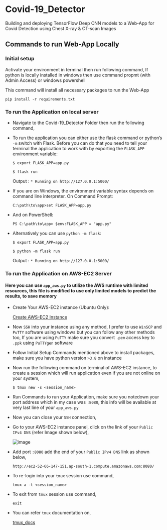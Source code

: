 # Covid-19_Detector
Building and deploying TensorFlow Deep CNN models to a Web-App for Covid Detection using Chest X-ray &amp; CT-scan Images

## Commands to run Web-App Locally

### Initial setup

Activate your environment in terminal then run following command, If python is locally installed in windows then use command propmt (with Admin Access) or windows powershell 

This command will install all necessary packages to run the Web-App

```pip install -r requirements.txt```

### To run the Application on local server

* Navigate to the Covid-19_Detector Folder then run the following command,

* To run the application you can either use the flask command or python’s ```-m``` switch with Flask. Before you can do that you need to tell your terminal the application to work with by exporting the ```FLASK_APP``` environment variable:

  ```$ export FLASK_APP=app.py```

  ```$ flask run```

  Output : ```* Running on http://127.0.0.1:5000/```
 
* If you are on Windows, the environment variable syntax depends on command line interpreter. On Command Prompt:

  ```C:\path\to\app>set FLASK_APP=app.py```

* And on PowerShell:

  ```PS C:\path\to\app> $env:FLASK_APP = "app.py"```

* Alternatively you can use ```python -m flask```:

  ```$ export FLASK_APP=app.py```

  ```$ python -m flask run```

  Output : ```* Running on http://127.0.0.1:5000/```
 
 ### To run the Application on AWS-EC2 Server
 
 #### Here you can use ```app_aws.py``` to utilize the AWS runtime with limited resources, this file is modified to use only limited models to predict the results, to save memory
 
 * Create Your AWS-EC2 instance (Ubuntu Only):
 
    <a href="https://docs.aws.amazon.com/efs/latest/ug/gs-step-one-create-ec2-resources.html" target="_blank">Create AWS-EC2 Instance</a>
 
 * Now ```SSH``` into your instance using any method, I prefer to use ```WinSCP``` and ```PuTTY``` software using windows but you can follow any other methods too, If you are using ```PuTTY``` make sure you convert ```.pem``` access key to ```.ppk``` using ```PuTTYgen``` software
 
 * Follow Initial Setup Commands mentioned above to install packages, make sure you have python version ```>3.8``` on instance
 
 * Now run the following command on terminal of AWS-EC2 instance, to create a session which will run application even if you are not online on your system,
 
    ```$ tmux new -s <session_name>```
 
 * Run Commands to run your Application, make sure you notedown your port address which in my case was ```:8080```, this info will be available at very last line of your ```app_aws.py```
 
 * Now you can close your ```SSH``` connection,
 
 * Go to your AWS-EC2 instance panel, click on the link of your ```Public IPv4 DNS``` (refer Image shown below),
 
   ![image](https://user-images.githubusercontent.com/55990500/150626923-cf9372a1-cb73-42a3-8825-d66481321eb3.png)
 
 * Add port ```:8080``` add the end of your ```Public IPv4 DNS``` link as shown below,
 
    ```http://ec2-52-66-147-151.ap-south-1.compute.amazonaws.com:8080/```
 
 * To re-login into your ```tmux``` session use command,
 
    ```tmux a -t <session_name>```
 
 * To exit from ```tmux``` session use command,
 
    ```exit```
 
 * You can refer ```tmux``` documentation on,
 
   <a href="https://tmuxguide.readthedocs.io/en/latest/tmux/tmux.html" target="_blank">tmux_docs</a>

 

